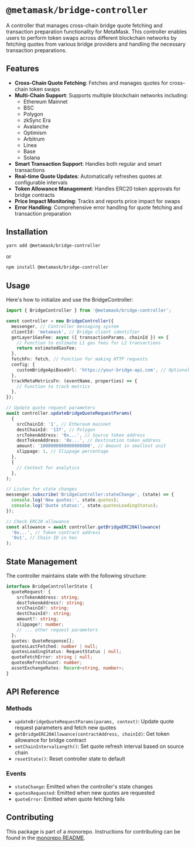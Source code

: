 # `@metamask/bridge-controller`

A controller that manages cross-chain bridge quote fetching and transaction preparation functionality for MetaMask. This controller enables users to perform token swaps across different blockchain networks by fetching quotes from various bridge providers and handling the necessary transaction preparations.

## Features

- **Cross-Chain Quote Fetching**: Fetches and manages quotes for cross-chain token swaps
- **Multi-Chain Support**: Supports multiple blockchain networks including:
  - Ethereum Mainnet
  - BSC
  - Polygon
  - zkSync Era
  - Avalanche
  - Optimism
  - Arbitrum
  - Linea
  - Base
  - Solana
- **Smart Transaction Support**: Handles both regular and smart transactions
- **Real-time Quote Updates**: Automatically refreshes quotes at configurable intervals
- **Token Allowance Management**: Handles ERC20 token approvals for bridge contracts
- **Price Impact Monitoring**: Tracks and reports price impact for swaps
- **Error Handling**: Comprehensive error handling for quote fetching and transaction preparation

## Installation

```bash
yarn add @metamask/bridge-controller
```

or

```bash
npm install @metamask/bridge-controller
```

## Usage

Here's how to initialize and use the BridgeController:

```typescript
import { BridgeController } from '@metamask/bridge-controller';

const controller = new BridgeController({
  messenger, // Controller messaging system
  clientId: 'metamask', // Bridge client identifier
  getLayer1GasFee: async ({ transactionParams, chainId }) => {
    // Function to estimate L1 gas fees for L2 transactions
    return estimatedGasFee;
  },
  fetchFn: fetch, // Function for making HTTP requests
  config: {
    customBridgeApiBaseUrl: 'https://your-bridge-api.com', // Optional
  },
  trackMetaMetricsFn: (eventName, properties) => {
    // Function to track metrics
  },
});

// Update quote request parameters
await controller.updateBridgeQuoteRequestParams(
  {
    srcChainId: '1', // Ethereum mainnet
    destChainId: '137', // Polygon
    srcTokenAddress: '0x...', // Source token address
    destTokenAddress: '0x...', // Destination token address
    amount: '1000000000000000000', // Amount in smallest unit
    slippage: 1, // Slippage percentage
  },
  {
    // Context for analytics
  },
);

// Listen for state changes
messenger.subscribe('BridgeController:stateChange', (state) => {
  console.log('New quotes:', state.quotes);
  console.log('Quote status:', state.quotesLoadingStatus);
});

// Check ERC20 allowance
const allowance = await controller.getBridgeERC20Allowance(
  '0x...', // Token contract address
  '0x1', // Chain ID in hex
);
```

## State Management

The controller maintains state with the following structure:

```typescript
interface BridgeControllerState {
  quoteRequest: {
    srcTokenAddress: string;
    destTokenAddress?: string;
    srcChainId?: string;
    destChainId?: string;
    amount?: string;
    slippage?: number;
    // ... other request parameters
  };
  quotes: QuoteResponse[];
  quotesLastFetched: number | null;
  quotesLoadingStatus: RequestStatus | null;
  quoteFetchError: string | null;
  quotesRefreshCount: number;
  assetExchangeRates: Record<string, number>;
}
```

## API Reference

### Methods

- `updateBridgeQuoteRequestParams(params, context)`: Update quote request parameters and fetch new quotes
- `getBridgeERC20Allowance(contractAddress, chainId)`: Get token allowance for bridge contract
- `setChainIntervalLength()`: Set quote refresh interval based on source chain
- `resetState()`: Reset controller state to default

### Events

- `stateChange`: Emitted when the controller's state changes
- `quotesRequested`: Emitted when new quotes are requested
- `quoteError`: Emitted when quote fetching fails

## Contributing

This package is part of a monorepo. Instructions for contributing can be found in the [monorepo README](https://github.com/MetaMask/core#readme).
